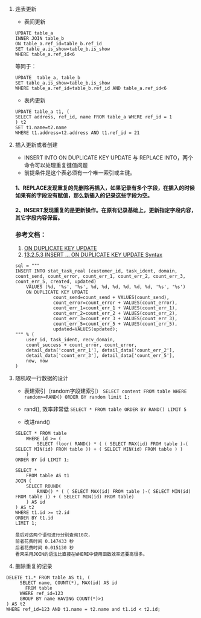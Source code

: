 1. 连表更新
    - 表间更新
    ```
    UPDATE table_a
    INNER JOIN table_b
    ON table_a.ref_id=table_b.ref_id
    SET table_a.is_show=table_b.is_show
    WHERE table_a.ref_id<6
    ```
    等同于：
    ```
    UPDATE  table_a, table_b
    SET table_a.is_show=table_b.is_show
    WHERE table_a.ref_id=table_b.ref_id AND table_a.ref_id<6
    ```
    - 表内更新
    ```
    UPDATE table_a t1, (
    SELECT address, ref_id, name FROM table_a WHERE ref_id = 1
    ) t2
    SET t1.name=t2.name
    WHERE t1.address=t2.address AND t1.ref_id = 21
    ```

2. 插入更新或者创建
    - INSERT INTO ON DUPLICATE KEY UPDATE 与 REPLACE INTO，两个命令可以处理重复键值问题
    - 前提条件是这个表必须有一个唯一索引或主键。
    #### 1、REPLACE发现重复的先删除再插入，如果记录有多个字段，在插入的时候如果有的字段没有赋值，那么新插入的记录这些字段为空。
    #### 2、INSERT发现重复的是更新操作。在原有记录基础上，更新指定字段内容，其它字段内容保留。
    ### 参考文档： 
    1) [ON DUPLICATE KEY UPDATE](http://www.cnblogs.com/rockee/archive/2012/06/11/2544903.html)
    2) [13.2.5.3 INSERT ... ON DUPLICATE KEY UPDATE Syntax](https://dev.mysql.com/doc/refman/5.7/en/insert-on-duplicate.html)
    ```
    sql = """
    INSERT INTO stat_task_real (customer_id, task_ident, domain, count_send, count_error, count_err_1, count_err_2, count_err_3, count_err_5, created, updated)
        VALUES (%d, '%s', '%s', %d, %d, %d, %d, %d, %d, '%s', '%s')
        ON DUPLICATE KEY UPDATE
                  count_send=count_send + VALUES(count_send),
                  count_error=count_error + VALUES(count_error),
                  count_err_1=count_err_1 + VALUES(count_err_1),
                  count_err_2=count_err_2 + VALUES(count_err_2),
                  count_err_3=count_err_3 + VALUES(count_err_3),
                  count_err_5=count_err_5 + VALUES(count_err_5),
                  updated=VALUES(updated);
    """ % (
        user_id, task_ident, recv_domain,
        count_success + count_error, count_error,
        detail_data['count_err_1'], detail_data['count_err_2'],
        detail_data['count_err_3'], detail_data['count_err_5'],
        now, now
    )
    ```

3. 随机取一行数据的设计
    - 表建索引（random字段建索引）
      `SELECT content FROM table WHERE random>=RAND() ORDER BY random limit 1;`
      
    - rand(), 效率非常低
      `SELECT * FROM table ORDER BY RAND() LIMIT 5`
      
    - 改进rand()
    ```
    SELECT * FROM table 
        WHERE id >= ( 
            SELECT floor( RAND() * ( ( SELECT MAX(id) FROM table )-( SELECT MIN(id) FROM table )) + ( SELECT MIN(id) FROM table ) ) 
        )  
    ORDER BY id LIMIT 1;
    ```
    ```
    SELECT * 
        FROM table AS t1 
    JOIN ( 
        SELECT ROUND( 
            RAND() * ( ( SELECT MAX(id) FROM table )-( SELECT MIN(id) FROM table )) + ( SELECT MIN(id) FROM table) 
        ) AS id
    ) AS t2 
    WHERE t1.id >= t2.id 
    ORDER BY t1.id 
    LIMIT 1;
    ```
    ```
    最后对这两个语句进行分别查询10次，
    前者花费时间 0.147433 秒
    后者花费时间 0.015130 秒
    看来采用JOIN的语法比直接在WHERE中使用函数效率还要高很多。 
    ```
    
4. 删除重复的记录
```
DELETE t1.* FROM table AS t1, (
     SELECT name, COUNT(*), MAX(id) AS id
       FROM table 
     WHERE ref_id=123
     GROUP BY name HAVING COUNT(*)>1
) AS t2
WHERE ref_id=123 AND t1.name = t2.name and t1.id < t2.id;
```

